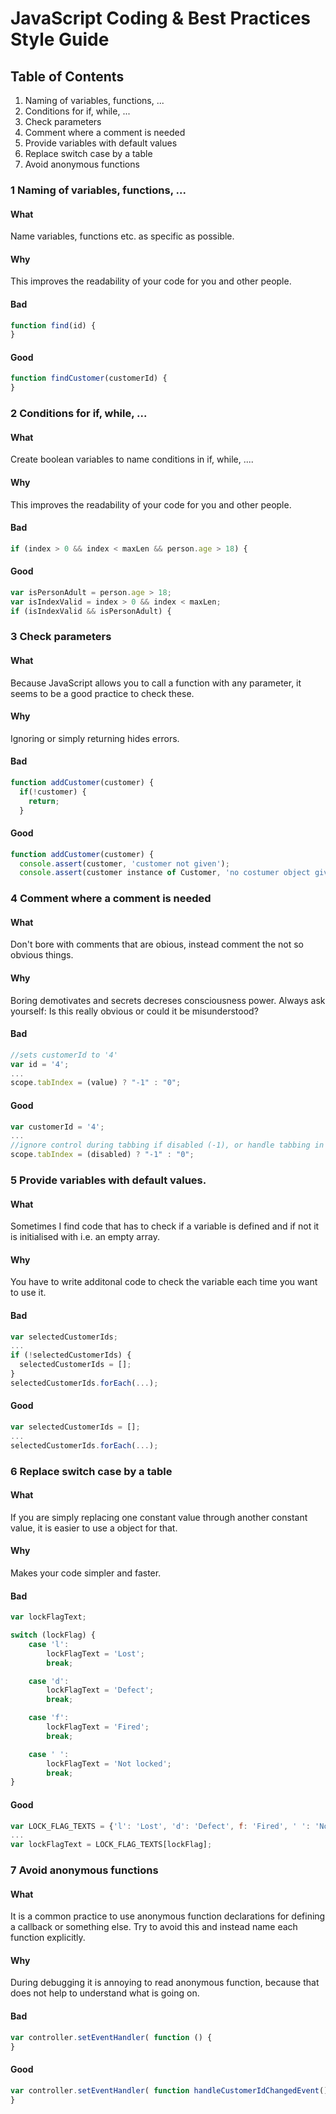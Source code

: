 # JavaScript Coding & Best Practices Style Guide


## Table of Contents

  1. Naming of variables, functions, ...
  2. Conditions for if, while, ...
  3. Check parameters
  4. Comment where a comment is needed
  5. Provide variables with default values
  6. Replace switch case by a table
  7. Avoid anonymous functions
  
### 1 Naming of variables, functions, ...
#### What
Name variables, functions etc. as specific as possible.
  
#### Why
This improves the readability of your code for you and other people.

#### Bad
  ```javascript
  function find(id) {
  }
  ```
  
#### Good
  ```javascript
  function findCustomer(customerId) {
  }
  ```

### 2 Conditions for if, while, ...
#### What
Create boolean variables to name conditions in if, while, ....
  
#### Why
This improves the readability of your code for you and other people.

#### Bad
  ```javascript
  if (index > 0 && index < maxLen && person.age > 18) {
  ```
  
#### Good
  ```javascript
  var isPersonAdult = person.age > 18;
  var isIndexValid = index > 0 && index < maxLen;
  if (isIndexValid && isPersonAdult) {
  ```
### 3 Check parameters
#### What
Because JavaScript allows you to call a function with any parameter, it seems to be a good practice to check these.
  
#### Why
Ignoring or simply returning hides errors. 

#### Bad
  ```javascript
  function addCustomer(customer) {
    if(!customer) {
      return;
    }
  ```
  
#### Good
  ```javascript
  function addCustomer(customer) {
    console.assert(customer, 'customer not given');
    console.assert(customer instance of Customer, 'no costumer object given');
  ```

### 4 Comment where a comment is needed
#### What
Don't bore with comments that are obious, instead comment the not so obvious things.

#### Why
Boring demotivates and secrets decreses consciousness power. Always ask yourself: Is this really obvious or could it be misunderstood?

#### Bad
  ```javascript
  //sets customerId to '4'
  var id = '4';
  ...
  scope.tabIndex = (value) ? "-1" : "0";
  
  ```
  
#### Good
  ```javascript
  var customerId = '4';
  ...
  //ignore control during tabbing if disabled (-1), or handle tabbing in source order (0) otherwise
  scope.tabIndex = (disabled) ? "-1" : "0";
  
  ```
  
### 5 Provide variables with default values.
#### What
Sometimes I find code that has to check if a variable is defined and if not it is initialised with i.e. an empty array.

#### Why
You have to write additonal code to check the variable each time you want to use it.

#### Bad
  ```javascript
  var selectedCustomerIds;
  ...
  if (!selectedCustomerIds) {
    selectedCustomerIds = [];
  }
  selectedCustomerIds.forEach(...); 
  ```
  
#### Good
  ```javascript
  var selectedCustomerIds = [];
  ...
  selectedCustomerIds.forEach(...); 
  ```

### 6 Replace switch case by a table
#### What
If you are simply replacing one constant value through another constant value, it is easier to use a object for that.

#### Why
Makes your code simpler and faster.

#### Bad
  ```javascript
  var lockFlagText;

  switch (lockFlag) {
      case 'l':
          lockFlagText = 'Lost';
          break;

      case 'd':
          lockFlagText = 'Defect';
          break;

      case 'f':
          lockFlagText = 'Fired';
          break;

      case ' ':
          lockFlagText = 'Not locked';
          break;
  }
  ```
  
#### Good
  ```javascript
  var LOCK_FLAG_TEXTS = {'l': 'Lost', 'd': 'Defect', f: 'Fired', ' ': 'Not locked'};
  ...
  var lockFlagText = LOCK_FLAG_TEXTS[lockFlag];
  ```

### 7 Avoid anonymous functions
#### What
It is a common practice to use anonymous function declarations for defining a callback or something else. Try to avoid this and instead name each function explicitly.

#### Why
During debugging it is annoying to read anonymous function, because that does not help to understand what is going on.

#### Bad
  ```javascript
  var controller.setEventHandler( function () {
  }
  ```
  
#### Good
  ```javascript
  var controller.setEventHandler( function handleCustomerIdChangedEvent() {
  }
  ```
